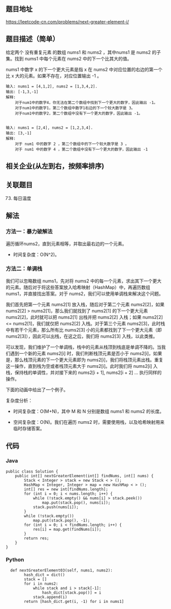 ## 题目地址
https://leetcode-cn.com/problems/next-greater-element-i/

## 题目描述（简单）

给定两个 没有重复元素 的数组 nums1 和 nums2 ，其中nums1 是 nums2 的子集。找到 nums1 中每个元素在 nums2 中的下一个比其大的值。

nums1 中数字 x 的下一个更大元素是指 x 在 nums2 中对应位置的右边的第一个比 x 大的元素。如果不存在，对应位置输出 -1 。

```
输入: nums1 = [4,1,2], nums2 = [1,3,4,2].
输出: [-1,3,-1]
解释:
    对于num1中的数字4，你无法在第二个数组中找到下一个更大的数字，因此输出 -1。
    对于num1中的数字1，第二个数组中数字1右边的下一个较大数字是 3。
    对于num1中的数字2，第二个数组中没有下一个更大的数字，因此输出 -1。


输入: nums1 = [2,4], nums2 = [1,2,3,4].
输出: [3,-1]
解释:
    对于 num1 中的数字 2 ，第二个数组中的下一个较大数字是 3 。
    对于 num1 中的数字 4 ，第二个数组中没有下一个更大的数字，因此输出 -1 

```

## 相关企业(从左到右，按频率排序)

## 关联题目
73. 每日温度


## 解法
### 方法一：暴力破解法
遍历循环nums2，直到元素相等，并取出最右边的一个元素。

* 时间复杂度：O(N^2)。

### 方法二：单调栈
我们可以忽略数组 nums1，先对将 nums2 中的每一个元素，求出其下一个更大的元素。随后对于将这些答案放入哈希映射（HashMap）中，再遍历数组 nums1，并直接找出答案。对于 nums2，我们可以使用单调栈来解决这个问题。

我们首先把第一个元素 nums2[1] 放入栈，随后对于第二个元素 nums2[2]，如果 nums2[2] > nums2[1]，那么我们就找到了 nums2[1] 的下一个更大元素 nums2[2]，此时就可以把 nums2[1] 出栈并把 nums2[2] 入栈；如果 nums2[2] <= nums2[1]，我们就仅把 nums2[2] 入栈。对于第三个元素 nums2[3]，此时栈中有若干个元素，那么所有比 nums2[3] 小的元素都找到了下一个更大元素（即 nums2[3]），因此可以出栈，在这之后，我们将 nums2[3] 入栈，以此类推。

可以发现，我们维护了一个单调栈，栈中的元素从栈顶到栈底是单调不降的。当我们遇到一个新的元素 nums2[i] 时，我们判断栈顶元素是否小于 nums2[i]，如果是，那么栈顶元素的下一个更大元素即为 nums2[i]，我们将栈顶元素出栈。重复这一操作，直到栈为空或者栈顶元素大于 nums2[i]。此时我们将 nums2[i] 入栈，保持栈的单调性，并对接下来的 nums2[i + 1], nums2[i + 2] ... 执行同样的操作。

下面的动画中给出了一个例子。

复杂度分析：

* 时间复杂度：O(M+N)，其中 M 和 N 分别是数组 nums1 和 nums2 的长度。

* 空间复杂度：O(N)。我们在遍历 nums2 时，需要使用栈，以及哈希映射用来临时存储答案。





## 代码
### Java
```
public class Solution {
    public int[] nextGreaterElement(int[] findNums, int[] nums) {
        Stack < Integer > stack = new Stack < > ();
        HashMap < Integer, Integer > map = new HashMap < > ();
        int[] res = new int[findNums.length];
        for (int i = 0; i < nums.length; i++) {
            while (!stack.empty() && nums[i] > stack.peek())
                map.put(stack.pop(), nums[i]);
            stack.push(nums[i]);
        }
        while (!stack.empty())
            map.put(stack.pop(), -1);
        for (int i = 0; i < findNums.length; i++) {
            res[i] = map.get(findNums[i]);
        }
        return res;
    }
}

```

### Python
```
  def nextGreaterElement03(self, nums1, nums2):
        hash_dict = dict()
        stack = []
        for i in nums2:
            while stack and i > stack[-1]:
                hash_dict[stack.pop()] = i
            stack.append(i)
        return [hash_dict.get(i, -1) for i in nums1]
```